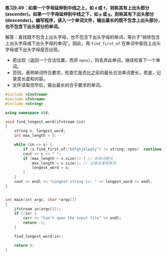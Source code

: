 **练习9.49：如果一个字母延伸到中线之上，如 `d` 或 `f`，则称其有上出头部分 (ascender)。如果一个字母延伸到中线之下，如 `p` 或 `g`，则称其有下出头部分 (descender)。编写程序，读入一个单词文件，输出最长的既不包含上出头部分，也不包含下出头部分的单词。**

解答：查找既不包含上出头字母，也不包含下出头字母的单词，等价于“排除包含上出头字母或下出头字母的单词”。因此，用 `find_first_of` 在单词中查找上出头字母或下出头字母是否出现。

- 若出现（返回一个合法位置，而非 `npos`），则丢弃此单词，继续检查下一个单词。
- 否则，表明单词符合要求，检查它是否比之前的最长合法单词更长，若是，记录其长度和内容。
- 文件读取完毕后，输出最长的合乎要求的单词。

```cpp
#include <iostream>
#include <fstream>
#include <string>

using namespace std;

void find_longest_word(ifstream &in)
{
    string s, longest_word;
    int max_length = 0;

    while (in >> s) {
        if (s.find_first_of("bdfghjklpqty") != string::npos)  continue; // 重要
        cout << s << " ";
        if (max_length < s.size()) { // 新单词更长
            max_length = s.size(); // 记录长度和单词
            longest_word = s;
        }
    }
    cout << endl << "Longest string is: " << longest_word << endl;
}


int main(int argc, char *argv[])
{
    ifstream in(argv[1]);
    if (!in) {
        cerr << "Can't open the input file" << endl;
        return -1;
    }

    find_longest_word(in);

    return 0;
}
```
